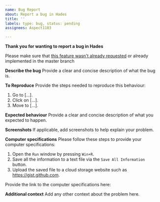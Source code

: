 ```yaml
---
name: Bug Report
about: Report a bug in Hades
title: ''
labels: type: bug, status: pending
assignees: Aspect1103

---
```


**Thank you for wanting to report a bug in Hades**

Please make sure that [this feature wasn't already requested][issue search] or
already implemented in the master branch

[issue search]: https://github.com/Aspect1103/Hades/issues?q=is%3Aissue+is%3Aopen+

**Describe the bug**
Provide a clear and concise description of what the bug is.

**To Reproduce**
Provide the steps needed to reproduce this behaviour:
1. Go to [...].
2. Click on [...].
3. Move to [...].

**Expected behaviour**
Provide a clear and concise description of what you expected to happen.

**Screenshots**
If applicable, add screenshots to help explain your problem.

**Computer specifications**
Please follow these steps to provide your computer specifications:
1. Open the `Run` window by pressing `Win+R`.
2. Save all the information to a text file via the `Save All Information`
button.
3. Upload the saved file to a cloud storage website such as
https://gist.github.com.

Provide the link to the computer specifications here:

**Additional context**
Add any other context about the problem here.
